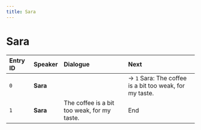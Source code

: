 ```yaml
---
title: Sara
---
```


# Sara


| Entry ID | Speaker | Dialogue | Next |
| :------- | :------ | :------- | :------------ |
| `0` | **Sara** |  | → `1` Sara: The coffee is a bit too weak, for my taste\. |
| `1` | **Sara** | The coffee is a bit too weak, for my taste\. | End |
